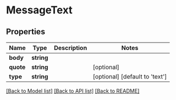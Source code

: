 # MessageText

## Properties
Name | Type | Description | Notes
------------ | ------------- | ------------- | -------------
**body** | **string** |  | 
**quote** | **string** |  | [optional] 
**type** | **string** |  | [optional] [default to 'text']

[[Back to Model list]](../../README.md#documentation-for-models) [[Back to API list]](../../README.md#documentation-for-api-endpoints) [[Back to README]](../../README.md)

